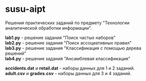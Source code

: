 # susu-aipt

Решения практических заданий по предмету "Технологии аналитической обработки информации".

**lab1.py** - решение задания "Поиск частых наборов"  
**lab2.py** - решение задания "Поиск ассоциативных правил"  
**lab3.py** - решение задания "Классификация с помощью дерева решений"  
**lab4.py** - решение задания "Ансамблевая классификация"  

**accidents.dat** и **retail.dat** - наборы данных для 1 и 2 заданий.  
**adult.csv** и **grades.csv** - наборы данных для 3 и 4 заданий.  
